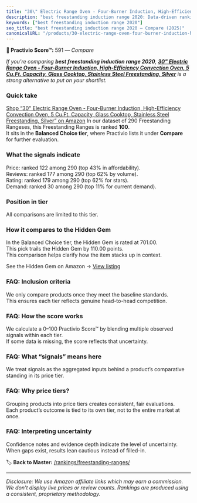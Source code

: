 ```yaml
---
title: "30\" Electric Range Oven - Four-Burner Induction, High-Efficiency Convection Oven, 5 Cu.Ft. Capacity, Glass Cooktop, Stainless Steel Freestanding, Silver"
description: "best freestanding induction range 2020: Data-driven ranking using the Practivio Score™. Positioned by quality, value, demand, findability, momentum."
keywords: ["best freestanding induction range 2020"]
seo_title: "best freestanding induction range 2020 — Compare (2025)"
canonicalURL: "/products/30-electric-range-oven-four-burner-induction-high-efficiency-convection-oven-5-cuft-capacity-glass-cooktop-stainless-steel-freestanding-silver-B0DLFQV1G5/"
---
```


**🛒 Practivio Score™:** 591 — _Compare_


*If you're comparing **best freestanding induction range 2020**, **[30" Electric Range Oven - Four-Burner Induction, High-Efficiency Convection Oven, 5 Cu.Ft. Capacity, Glass Cooktop, Stainless Steel Freestanding, Silver](https://www.amazon.com/dp/B0DLFQV1G5?tag=practivio-20)** is a strong alternative to put on your shortlist.*
### Quick take
[Shop “30" Electric Range Oven - Four-Burner Induction, High-Efficiency Convection Oven, 5 Cu.Ft. Capacity, Glass Cooktop, Stainless Steel Freestanding, Silver” on Amazon](https://www.amazon.com/dp/B0DLFQV1G5?tag=practivio-20)
In our dataset of 290 Freestanding Rangeses, this Freestanding Ranges is ranked **100**.  
It sits in the **Balanced Choice tier**, where Practivio lists it under **Compare** for further evaluation.

### What the signals indicate
Price: ranked 122 among 290 (top 43% in affordability).  
Reviews: ranked 177 among 290 (top 62% by volume).  
Rating: ranked 179 among 290 (top 62% for stars).  
Demand: ranked 30 among 290 (top 11% for current demand).

### Position in tier
All comparisons are limited to this tier.

### How it compares to the Hidden Gem
In the Balanced Choice tier, the Hidden Gem is rated at 701.00.  
This pick trails the Hidden Gem by 110.00 points.  
This comparison helps clarify how the item stacks up in context.  

See the Hidden Gem on Amazon → [View listing](https://www.amazon.com/dp/B07FWRTVYZ?tag=practivio-20)

### FAQ: Inclusion criteria
We only compare products once they meet the baseline standards.  
This ensures each tier reflects genuine head-to-head competition.

### FAQ: How the score works
We calculate a 0–100 Practivio Score™ by blending multiple observed signals within each tier.  
If some data is missing, the score reflects that uncertainty.

### FAQ: What “signals” means here
We treat signals as the aggregated inputs behind a product’s comparative standing in its price tier.

### FAQ: Why price tiers?
Grouping products into price tiers creates consistent, fair evaluations.  
Each product’s outcome is tied to its own tier, not to the entire market at once.

### FAQ: Interpreting uncertainty
Confidence notes and evidence depth indicate the level of uncertainty.  
When gaps exist, results lean cautious instead of filled-in.

<!-- Missing template for Compare/CompareWithinPriceClass -->


🏷️ **Back to Master:** [/rankings/freestanding-ranges/](/rankings/freestanding-ranges/)

---
_Disclosure: We use Amazon affiliate links which may earn a commission. We don’t display live prices or review counts. Rankings are produced using a consistent, proprietary methodology._
